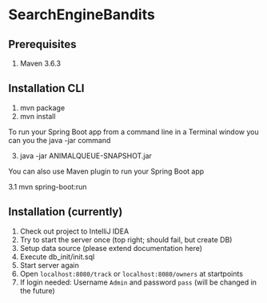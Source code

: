 # SearchEngineBandits

## Prerequisites
1. Maven 3.6.3

## Installation CLI
1. mvn package
2. mvn install

To run your Spring Boot app from a command line in a Terminal window you can you the java -jar command

3. java -jar ANIMALQUEUE-SNAPSHOT.jar

You can also use Maven plugin to run your Spring Boot app

3.1 mvn spring-boot:run

## Installation (currently)

1. Check out project to IntelliJ IDEA
2. Try to start the server once (top right; should fail, but create DB)
3. Setup data source (please extend documentation here)
4. Execute db_init/init.sql
5. Start server again
6. Open `localhost:8080/track` or `localhost:8080/owners` at startpoints
7. If login needed: Username `Admin` and password `pass` (will be changed in the future)

